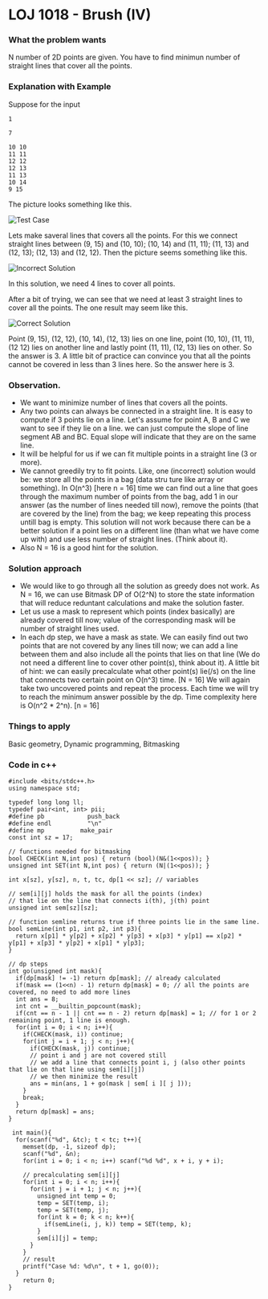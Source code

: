 # LOJ 1018 - Brush (IV)
### What the problem wants
N number of 2D points are given. You have to find minimun number of straight lines that cover all the points.
### Explanation with Example
Suppose for the input
```
1

7

10 10
11 11
12 12
12 13
11 13
10 14
9 15
```
The picture looks something like this.

![Test Case](test.png)

Lets make saveral lines that covers all the points. For this we connect straight lines between (9, 15) and (10, 10); (10, 14) and (11, 11); (11, 13) and (12, 13); (12, 13) and (12, 12).
Then the picture seems something like this.

![Incorrect Solution](incorrect.png)

In this solution, we need 4 lines to cover all points.

After a bit of trying, we can see that we need at least 3 straight lines to cover all the points. The one result may seem like this. 

![Correct Solution](correct.png)

Point (9, 15), (12, 12), (10, 14), (12, 13) lies on one line, point (10, 10), (11, 11), (12 12) lies on another line and lastly point (11, 11), (12, 13) lies on other. So the answer is 3. A little bit of practice can convince you that all the points cannot be covered in less than 3 lines here. So the answer here is 3.

### Observation.
- We want to minimize number of lines that covers all the points.
- Any two points can always be connected in a straight line. It is easy to compute if 3 points lie on a line. Let's assume for point A, B and C we want to see if they lie on a line. we can just compute the slope of line segment AB and BC. Equal slope will indicate that they are on the same line.
- It will be helpful for us if we can fit multiple points in a straight line (3 or more).  
- We cannot greedily try to fit points. Like, one (incorrect) solution would be: we store all the points in a bag (data stru ture like array or something). In O(n^3) [here n = 16] time we can find out a line that goes through the maximum number of points from the bag, add 1 in our answer (as the number of lines needed till now), remove the points (that are covered by the line) from the bag; we keep repeating this process untill bag is empty. This solution will not work because there can be a better solution if a point lies on a different line (than what we have come up with) and use less number of straight lines. (Think about it).
- Also N = 16 is a good hint for the solution.

### Solution approach
- We would like to go through all the solution as greedy does not work. As N = 16, we can use Bitmask DP of O(2^N) to store the state information that will reduce reduntant calculations and make the solution faster.
- Let us use a mask to represent which points (index basically) are already covered till now; value of the corresponding mask will be number of straight lines used. 
- In each dp step, we have a mask as state. We can easily find out two points that are not covered by any lines till now; we can add a line between them and also include all the points that lies on that line (We do not need a different line to cover other point(s), think about it). A little bit of hint: we can easily precalculate what other point(s) lie(/s) on the line that connects two certain point on O(n^3) time. [N = 16]
We will again take two uncovered points and repeat the process. Each time we will try to reach the minimum answer possible by the dp. Time complexity here is O(n^2 * 2^n). [n = 16]

### Things to apply
Basic geometry, Dynamic programming, Bitmasking

### Code in c++
```
#include <bits/stdc++.h>
using namespace std;

typedef long long ll;
typedef pair<int, int> pii;
#define pb            push_back
#define endl          "\n"
#define mp          make_pair
const int sz = 17;

// functions needed for bitmasking
bool CHECK(int N,int pos) { return (bool)(N&(1<<pos)); }
unsigned int SET(int N,int pos) { return (N|(1<<pos)); }

int x[sz], y[sz], n, t, tc, dp[1 << sz]; // variables

// sem[i][j] holds the mask for all the points (index)
// that lie on the line that connects i(th), j(th) point
unsigned int sem[sz][sz]; 

// function semline returns true if three points lie in the same line.
bool semLine(int p1, int p2, int p3){
  return x[p1] * y[p2] + x[p2] * y[p3] + x[p3] * y[p1] == x[p2] * y[p1] + x[p3] * y[p2] + x[p1] * y[p3];
}

// dp steps
int go(unsigned int mask){
  if(dp[mask] != -1) return dp[mask]; // already calculated
  if(mask == (1<<n) - 1) return dp[mask] = 0; // all the points are covered, no need to add more lines
  int ans = 8;
  int cnt = __builtin_popcount(mask); 
  if(cnt == n - 1 || cnt == n - 2) return dp[mask] = 1; // for 1 or 2 remaining point, 1 line is enough.
  for(int i = 0; i < n; i++){
    if(CHECK(mask, i)) continue;
    for(int j = i + 1; j < n; j++){
      if(CHECK(mask, j)) continue;
      // point i and j are not covered still
      // we add a line that connects point i, j (also other points that lie on that line using sem[i][j])
      // we then minimize the result
      ans = min(ans, 1 + go(mask | sem[ i ][ j ]));
    }
    break;
  }
  return dp[mask] = ans;
}

 int main(){
  for(scanf("%d", &tc); t < tc; t++){
    memset(dp, -1, sizeof dp);
    scanf("%d", &n);
    for(int i = 0; i < n; i++) scanf("%d %d", x + i, y + i);
    
    // precalculating sem[i][j]
    for(int i = 0; i < n; i++){
      for(int j = i + 1; j < n; j++){
        unsigned int temp = 0;
        temp = SET(temp, i);
        temp = SET(temp, j);
        for(int k = 0; k < n; k++){
          if(semLine(i, j, k)) temp = SET(temp, k);
        }
        sem[i][j] = temp;
      }
    }
    // result
    printf("Case %d: %d\n", t + 1, go(0));
  }
    return 0;
}
```
